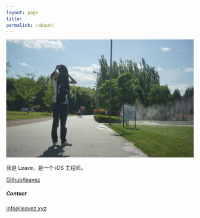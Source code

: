 ```yaml
---
layout: page
title: 
permalink: /about/
---
```

![image](/images/IMG_ME.jpeg)  

我是 Leave，是一个 iOS 工程师。   

[Github/leavez](https://github.com/leavez)

<!--**Project**    
[Design Notebook](http://dudu.zhihu.com/circle/68509)   
一份设计主题日报，分享、推荐我读过的设计相关英文一手文章，欢迎订阅.
  
[Melodesign](http://zhuanlan.zhihu.com/melodie)  
一个专栏，记录我在设计中的所得与积累.-->

##### Contact
info@leavez.xyz  


